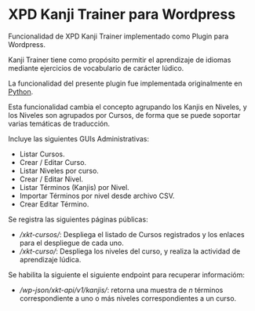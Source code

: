 # XPD Kanji Trainer para Wordpress
Funcionalidad de XPD Kanji Trainer implementado como Plugin para Wordpress.

Kanji Trainer tiene como prop&oacute;sito permitir el aprendizaje de idiomas mediante ejercicios de vocabulario de car&aacute;cter l&uacute;dico.

La funcionalidad del presente plugin fue implementada originalmente en [Python](../../Python/ktrainer_py/).

Esta funcionalidad cambia el concepto agrupando los Kanjis en Niveles, y los Niveles son agrupados por Cursos, de forma que se puede soportar varias temáticas de traducción.

Incluye las siguientes GUIs Administrativas:

- Listar Cursos.
- Crear / Editar Curso.
- Listar Niveles por curso.
- Crear / Editar Nivel.
- Listar T&eacute;rminos (Kanjis) por Nivel.
- Importar T&eacute;rminos por nivel desde archivo CSV.
- Crear Editar T&eacute;rmino.

Se registra las siguientes p&aacute;ginas p&uacute;blicas:

- _/xkt-cursos/_: Despliega el listado de Cursos registrados y los enlaces para el despliegue de cada uno.
- _/xkt-curso/_: Despliega los niveles del curso, y realiza la actividad de aprendizaje l&uacute;dica.

Se habilita la siguiente el siguiente endpoint para recuperar informaci&oacute;m:

- _/wp-json/xkt-api/v1/kanjis/_: retorna una muestra de _n_ t&eacute;rminos correspondiente a uno o m&aacute;s niveles correspondientes a un curso. 